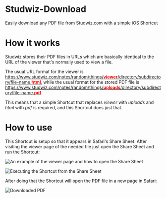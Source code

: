 # Studwiz-Download
Easily download any PDF file from Studwiz.com with a simple iOS Shortcut

# How it works
Studwiz stores their PDF files in URLs which are basically identical to the URL of the viewer that's normally used to view a file. 

The usual URL format for the viewer is [https://www.studwiz.com/notes/random/things/<span style="color:red">**viewer**</span>/directory/subdirectory/file-name.<span style="color:red">**html**</span>](), while the usual format for the stored PDF file is [https://www.studwiz.com/notes/random/things/<span style="color:red">**uploads**</span>/directory/subdirectory/file-name.<span style="color:red">**pdf**</span>]().

This means that a simple Shortcut that replaces *viewer* with *uploads* and *html* with *pdf* is required, and this Shortcut does just that.

# How to use

This Shortcut is setup so that it appears in Safari's Share Sheet. After visiting the viewer page of the needed file just open the Share Sheet and run the Shortcut:

![An example of the viewer page and how to open the Share Sheet](https://raw.githubusercontent.com/Andreag00/Studwiz-Download/README-Screenshots/Viewer-Page.jpg)

![Executing the Shortcut from the Share Sheet](https://raw.githubusercontent.com/Andreag00/Studwiz-Download/README-Screenshots/Share-Sheet.jpg)

After doing that the Shortcut will open the PDF file in a new page in Safari:

![Downloaded PDF](https://raw.githubusercontent.com/Andreag00/Studwiz-Download/README-Screenshots/Downloaded-PDF.jpg)
